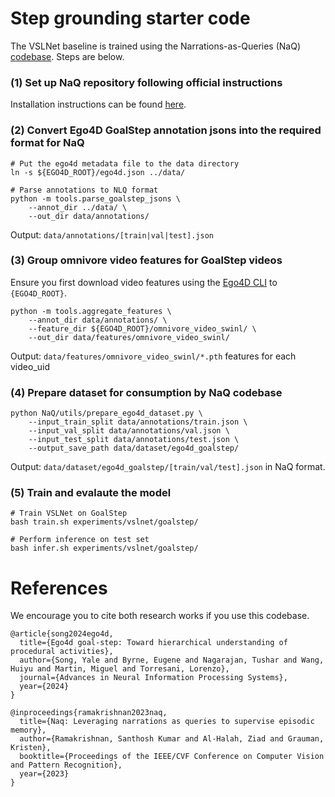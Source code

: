 # Step grounding starter code

The VSLNet baseline is trained using the Narrations-as-Queries (NaQ) [codebase](https://github.com/srama2512/NaQ). Steps are below.

### (1) Set up NaQ repository following official instructions
Installation instructions can be found [here](https://github.com/srama2512/NaQ?tab=readme-ov-file#installation).


### (2) Convert Ego4D GoalStep annotation jsons into the required format for NaQ

```
# Put the ego4d metadata file to the data directory
ln -s ${EGO4D_ROOT}/ego4d.json ../data/

# Parse annotations to NLQ format
python -m tools.parse_goalstep_jsons \
    --annot_dir ../data/ \
    --out_dir data/annotations/
```
Output: `data/annotations/[train|val|test].json`


### (3) Group omnivore video features for GoalStep videos
Ensure you first download video features using the [Ego4D CLI](https://ego4d-data.org/docs/data/features/) to `{EGO4D_ROOT}`.
```
python -m tools.aggregate_features \
    --annot_dir data/annotations/ \
    --feature_dir ${EGO4D_ROOT}/omnivore_video_swinl/ \
    --out_dir data/features/omnivore_video_swinl/
```
Output: `data/features/omnivore_video_swinl/*.pth` features for each video_uid

### (4) Prepare dataset for consumption by NaQ codebase
```
python NaQ/utils/prepare_ego4d_dataset.py \
    --input_train_split data/annotations/train.json \
    --input_val_split data/annotations/val.json \
    --input_test_split data/annotations/test.json \
    --output_save_path data/dataset/ego4d_goalstep/
```
Output: `data/dataset/ego4d_goalstep/[train/val/test].json` in NaQ format.


### (5) Train and evalaute the model
```
# Train VSLNet on GoalStep
bash train.sh experiments/vslnet/goalstep/

# Perform inference on test set
bash infer.sh experiments/vslnet/goalstep/
```


# References

We encourage you to cite both research works if you use this codebase.
```
@article{song2024ego4d,
  title={Ego4d goal-step: Toward hierarchical understanding of procedural activities},
  author={Song, Yale and Byrne, Eugene and Nagarajan, Tushar and Wang, Huiyu and Martin, Miguel and Torresani, Lorenzo},
  journal={Advances in Neural Information Processing Systems},
  year={2024}
}

@inproceedings{ramakrishnan2023naq,
  title={Naq: Leveraging narrations as queries to supervise episodic memory},
  author={Ramakrishnan, Santhosh Kumar and Al-Halah, Ziad and Grauman, Kristen},
  booktitle={Proceedings of the IEEE/CVF Conference on Computer Vision and Pattern Recognition},
  year={2023}
}
```
